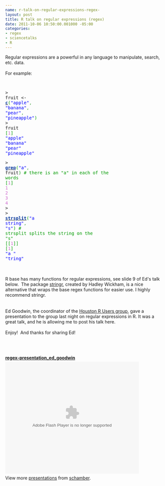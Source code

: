 ```yaml
--- 
name: r-talk-on-regular-expressions-regex-
layout: post
title: R talk on regular expressions (regex)
date: 2011-10-06 10:50:00.001000 -05:00
categories: 
- regex
- sciencetalks
- R
---
```

Regular expressions are a powerful in any language to manipulate, search, etc. data. <br /><br />For example:<br /><br /><div style="overflow: auto;"><div class="geshifilter"><pre class="r geshifilter-R" style="font-family: monospace;">&gt; fruit &lt;- <a href="http://inside-r.org/r-doc/base/c"><span style="color: #003399; font-weight: bold;">c</span></a><span style="color: #009900;">(</span><span style="color: blue;">"apple"</span><span style="color: #339933;">,</span> <span style="color: blue;">"banana"</span><span style="color: #339933;">,</span> <span style="color: blue;">"pear"</span><span style="color: #339933;">,</span> <span style="color: blue;">"pineapple"</span><span style="color: #009900;">)</span><br />&gt; fruit<br /><span style="color: #009900;">[</span><span style="color: #cc66cc;">1</span><span style="color: #009900;">]</span> <span style="color: blue;">"apple"</span>     <span style="color: blue;">"banana"</span>    <span style="color: blue;">"pear"</span>      <span style="color: blue;">"pineapple"</span></pre><pre class="r geshifilter-R" style="font-family: monospace;">&gt; <a href="http://inside-r.org/r-doc/base/grep"><span style="color: #003399; font-weight: bold;">grep</span></a><span style="color: #009900;">(</span><span style="color: blue;">"a"</span><span style="color: #339933;">,</span> fruit<span style="color: #009900;">) # there is an "a" in each of the words</span><br /><span style="color: #009900;">[</span><span style="color: #cc66cc;">1</span><span style="color: #009900;">]</span> <span style="color: #cc66cc;">1</span> <span style="color: #cc66cc;">2</span> <span style="color: #cc66cc;">3</span> <span style="color: #cc66cc;">4</span><br />&gt; <br />&gt; <a href="http://inside-r.org/r-doc/base/strsplit"><span style="color: #003399; font-weight: bold;">strsplit</span></a><span style="color: #009900;">(</span><span style="color: blue;">"a string"</span><span style="color: #339933;">,</span> <span style="color: blue;">"s"</span><span style="color: #009900;">) # strsplit splits the string on the "s"</span><br /><span style="color: #009900;">[</span><span style="color: #009900;">[</span><span style="color: #cc66cc;">1</span><span style="color: #009900;">]</span><span style="color: #009900;">]</span><br /><span style="color: #009900;">[</span><span style="color: #cc66cc;">1</span><span style="color: #009900;">]</span> <span style="color: blue;">"a "</span>    <span style="color: blue;">"tring"</span></pre></div></div><br /><br />R base has many functions for regular expressions, see slide 9 of Ed's talk below. &nbsp;The package <a href="http://cran.r-project.org/web/packages/stringr/index.html">stringr</a>, created by Hadley Wickham, is a nice alternative that wraps the base regex functions for easier use. I highly recommend stringr.<br /><br /><br />Ed Goodwin, the coordinator of the <a href="http://www.meetup.com/houstonr/">Houston R Users group</a>, gave a presentation to the group last night on regular expressions in R. It was a great talk, and he is allowing me to post his talk here.<br /><br />Enjoy! &nbsp;And thanks for sharing Ed!<br /><br /><br /><br /><div id="__ss_9576621" style="width: 425px;"><strong style="display: block; margin: 12px 0 4px;"><a href="http://www.slideshare.net/schamber/regexpresentationedgoodwin" title="regex-presentation_ed_goodwin">regex-presentation_ed_goodwin</a></strong><object height="355" id="__sse9576621" width="425"><param name="movie" value="http://static.slidesharecdn.com/swf/ssplayer2.swf?doc=eag-201110-hrugregexpresentation-111006104128-phpapp02&stripped_title=regexpresentationedgoodwin&userName=schamber" /><param name="allowFullScreen" value="true"/><param name="allowScriptAccess" value="always"/><embed name="__sse9576621" src="http://static.slidesharecdn.com/swf/ssplayer2.swf?doc=eag-201110-hrugregexpresentation-111006104128-phpapp02&stripped_title=regexpresentationedgoodwin&userName=schamber" type="application/x-shockwave-flash" allowscriptaccess="always" allowfullscreen="true" width="425" height="355"></embed></object><br /><div style="padding: 5px 0 12px;">View more <a href="http://www.slideshare.net/">presentations</a> from <a href="http://www.slideshare.net/schamber">schamber</a>.</div></div>
